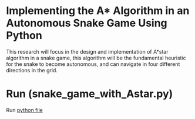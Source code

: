 # Implementing the A* Algorithm in an Autonomous Snake Game Using Python
This research will focus in the design and implementation of A*star algorithm in a snake game, this algorithm will be the fundamental heuristic for the snake to become autonomous, and can navigate in four different directions in the grid. 

# Run (snake_game_with_Astar.py)
Run [python file](snake_game_with_Astar.py)
